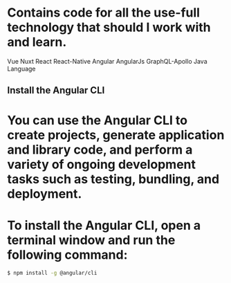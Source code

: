# Contains code for all the use-full technology that should I work with and learn.

Vue
Nuxt
React
React-Native
Angular
AngularJs
GraphQL-Apollo
Java Language

## Install the Angular CLI

# You can use the Angular CLI to create projects, generate application and library code, and perform a variety of ongoing development tasks such as testing, bundling, and deployment.

# To install the Angular CLI, open a terminal window and run the following command:

```bash
$ npm install -g @angular/cli
```
